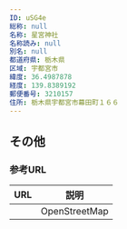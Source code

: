 ```yaml
---
ID: uSG4e
総称: null
名称: 星宮神社
名称読み: null
別名: null
都道府県: 栃木県
区域: 宇都宮市
緯度: 36.4987878
経度: 139.8389192
郵便番号: 3210157
住所: 栃木県宇都宮市幕田町１６６
---
```


## その他

### 参考URL

| URL | 説明          |
| --- | ------------- |
|     | OpenStreetMap |
